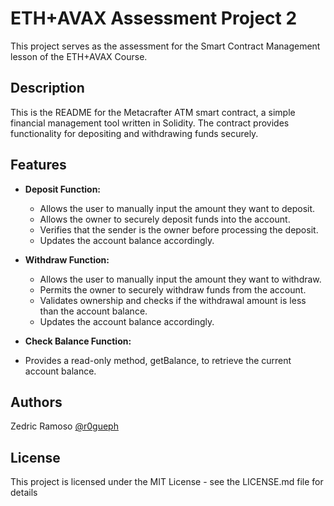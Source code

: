 # ETH+AVAX Assessment Project 2
This project serves as the assessment for the Smart Contract Management lesson of the ETH+AVAX Course.

## Description
This is the README for the Metacrafter ATM smart contract, a simple financial management tool written in Solidity. The contract provides functionality for depositing and withdrawing funds securely.

## Features
- **Deposit Function:**
  - Allows the user to manually input the amount they want to deposit.
  - Allows the owner to securely deposit funds into the account.
  - Verifies that the sender is the owner before processing the deposit.
  - Updates the account balance accordingly.
    
- **Withdraw Function:**
  - Allows the user to manually input the amount they want to withdraw.
  - Permits the owner to securely withdraw funds from the account.
  - Validates ownership and checks if the withdrawal amount is less than the account balance.
  - Updates the account balance accordingly.

- **Check Balance Function:**
 - Provides a read-only method, getBalance, to retrieve the current account balance.

## Authors

Zedric Ramoso
[@r0gueph](https://github.com/r0gueph)


## License

This project is licensed under the MIT License - see the LICENSE.md file for details
